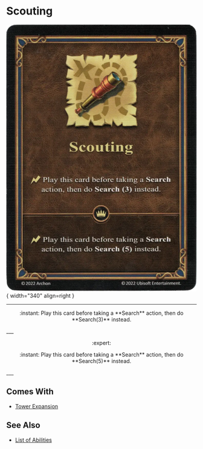 # Scouting

![Scouting](../assets/abilities-scouting.webp){ width="340" align=right }

___
<p style="text-align: center;" markdown>:instant: Play this card before taking a **Search** action, then do **Search(3)** instead.</p>
___
<p style="text-align: center;" markdown> :expert: </p>

<p style="text-align: center;" markdown>:instant: Play this card before taking a **Search** action, then do **Search(5)** instead.</p>
___


## Comes With

- [Tower Expansion](../content.md)


## See Also

- [List of Abilities](../abilities.md)
